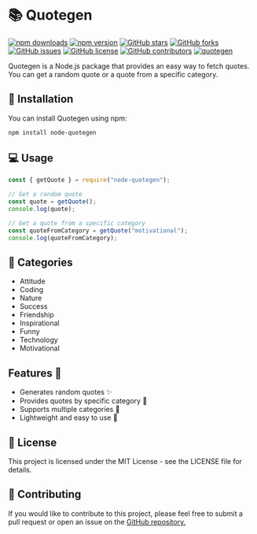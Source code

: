 # 📚 Quotegen

[![npm downloads](https://img.shields.io/npm/dt/node-quotegen?color=blue&logo=npm)](https://www.npmjs.com/package/node-quotegen)
[![npm version](https://img.shields.io/npm/v/node-quotegen?color=blue&label=npm%20version&logo=npm)](https://www.npmjs.com/package/node-quotegen)
[![GitHub stars](https://img.shields.io/github/stars/Armanidrisi/quotegen?style=flat-square&logo=github)](https://github.com/Armanidrisi/quotegen/stargazers)
[![GitHub forks](https://img.shields.io/github/forks/Armanidrisi/quotegen?style=flat-square&logo=github)](https://github.com/Armanidrisi/quotegen/network/members)
[![GitHub issues](https://img.shields.io/github/issues/Armanidrisi/quotegen?style=flat-square&logo=github)](https://github.com/Armanidrisi/quotegen/issues)
[![GitHub license](https://img.shields.io/github/license/Armanidrisi/quotegen?style=flat-square&logo=github)](https://github.com/Armanidrisi/quotegen/blob/master/LICENSE)
[![GitHub contributors](https://img.shields.io/github/contributors/Armanidrisi/quotegen?style=flat-square&logo=github)](https://github.com/Armanidrisi/quotegen/graphs/contributors)
[![quotegen](https://img.shields.io/badge/quotegen-awesome-blueviolet?style=flat-square&logo=github)](https://github.com/Armanidrisi/quotegen)


Quotegen is a Node.js package that provides an easy way to fetch quotes. You can get a random quote or a quote from a specific category.

## 🚀 Installation

You can install Quotegen using npm:

```BASH
npm install node-quotegen
```

## 💻 Usage

```js
const { getQuote } = require("node-quotegen");

// Get a random quote
const quote = getQuote();
console.log(quote);

// Get a quote from a specific category
const quoteFromCategory = getQuote("motivational");
console.log(quoteFromCategory);
```

## 📝 Categories

- Attitude
- Coding
- Nature
- Success
- Friendship
- Inspirational
- Funny
- Technology
- Motivational

## Features :rocket:
- Generates random quotes :sparkles:
- Provides quotes by specific category :bookmark_tabs:
- Supports multiple categories :notebook_with_decorative_cover:
- Lightweight and easy to use :muscle:


## 📖 License

This project is licensed under the MIT License - see the LICENSE file for details.

## 🤝 Contributing

If you would like to contribute to this project, please feel free to submit a pull request or open an issue on the [GitHub repository.](https://github.com/Armanidrisi/quotegen)
